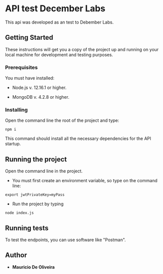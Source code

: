 # API test December Labs 

This api was developed as an test to Debember Labs.

## Getting Started

These instructions will get you a copy of the project up and running on your local machine for development and testing purposes. 

### Prerequisites

You must have installed:

* Node.js v. 12.16.1 or higher.  

* MongoDB v. 4.2.8 or higher.  



### Installing

Open the command line the root of the project and type:

```
npm i
```
This command should install all the necessary dependencies for the API startup.


## Running the project

Open the command line in the project.

* You must first create an environment variable, so type on the command line:
```
export jwtPrivateKey=myPass
```

* Run the project by typing
```
node index.js
```


## Running tests

To test the endpoints, you can use software like "Postman".


## Author

* **Mauricio De Oliveira** 